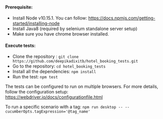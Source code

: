 #### Prerequisite:
- Install Node v10.15.1. You can follow: https://docs.npmjs.com/getting-started/installing-node
- Install Java8 (required by selenium standalone server setup)
- Make sure you have chrome browser installed.

#### Execute tests:
- Clone the repository : `git clone https://github.com/deepikadixitb/hotel_booking_tests.git`
- Go to the repository: `cd hotel_booking_tests`
- Install all the dependencies: `npm install`
- Run the test: `npm test`

The tests can be configured to run on multiple browsers. For more details, follow the configuration setup: https://webdriver.io/docs/configurationfile.html


To run a specific scenario with a tag: `npm run desktop -- --cucumberOpts.tagExpression='@tag_name'`
